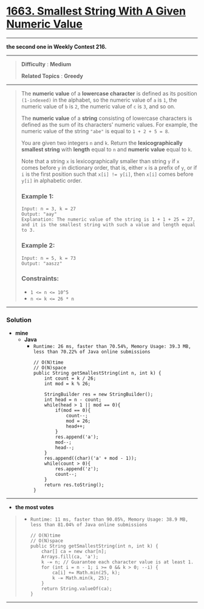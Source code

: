 # [1663. Smallest String With A Given Numeric Value](https://leetcode.com/problems/smallest-string-with-a-given-numeric-value/)

---

**the second one in Weekly Contest 216.**

---

> **Difficulty** : **Medium**
>
> **Related Topics** : **Greedy**

---

> The **numeric value** of a **lowercase character** is defined as its position `(1-indexed)` in the alphabet,
> so the numeric value of `a` is `1`, the numeric value of `b` is `2`, the numeric value of `c` is `3`, and so on.
>
> The **numeric value** of a **string** consisting of lowercase characters is defined as the sum of its characters' numeric values.
> For example, the numeric value of the string `"abe"` is equal to `1 + 2 + 5 = 8`.
>
> You are given two integers `n` and `k`.
> Return the **lexicographically smallest string** with **length** equal to `n` and **numeric value** equal to `k`.
>
> Note that a string `x` is lexicographically smaller than string `y` if `x` comes before `y` in dictionary order,
> that is, either `x` is a prefix of `y`, or if `i` is the first position such that `x[i] != y[i]`, then `x[i]` comes before `y[i]` in alphabetic order.
>
>
>
> ### Example 1:
> ```
> Input: n = 3, k = 27
> Output: "aay"
> Explanation: The numeric value of the string is 1 + 1 + 25 = 27, and it is the smallest string with such a value and length equal to 3.
> ```
>
> ### Example 2:
> ```
> Input: n = 5, k = 73
> Output: "aaszz"
> ```
>
> ### Constraints:
> * `1 <= n <= 10^5`
> * `n <= k <= 26 * n`

---


### Solution
* **mine**
  * **Java**
    * `Runtime: 26 ms, faster than 70.54%, Memory Usage: 39.3 MB, less than 70.22% of Java online submissions`
      ```
      // O(N)time
      // O(N)space
      public String getSmallestString(int n, int k) {
          int count = k / 26;
          int mod = k % 26;

          StringBuilder res = new StringBuilder();
          int head = n - count;
          while(head > 1 || mod == 0){
              if(mod == 0){
                  count--;
                  mod = 26;
                  head++;
              }
              res.append('a');
              mod--;
              head--;
          }
          res.append((char)('a' + mod - 1));
          while(count > 0){
              res.append('z');
              count--;
          }
          return res.toString();
      }
      ```

---


* **the most votes**
>  * `Runtime: 11 ms, faster than 90.05%, Memory Usage: 38.9 MB, less than 81.04% of Java online submissions`
>    ```
>    // O(N)time
>    // O(N)space
>    public String getSmallestString(int n, int k) {
>        char[] ca = new char[n];
>        Arrays.fill(ca, 'a');
>        k -= n; // Guarantee each character value is at least 1.
>        for (int i = n - 1; i >= 0 && k > 0; --i) {
>            ca[i] += Math.min(25, k);
>            k -= Math.min(k, 25);
>        }
>        return String.valueOf(ca);
>    }
>    ```

---


